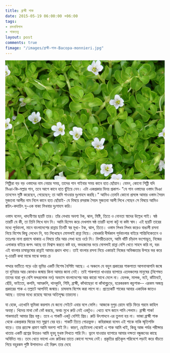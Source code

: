 ```yaml
---
title: ব্রাহ্মী শাক
date: 2015-05-19 06:00:00 +06:00
tags:
- রসনাবিলাস
- শাকতত্ত্ব
layout: post
comments: true
fimage: "/images/ব্রাহ্মী-শাক-Bacopa-monnieri.jpg"
---
```


<a href="/images/ব্রাহ্মী-শাক-Bacopa-monnieri.jpg" data-toggle="lightbox" data-title="ব্রাহ্মী শাক <i>Bacopa monnieri</i>"><img class="img-fluid" src="/images/ব্রাহ্মী-শাক-Bacopa-monnieri.jpg" alt="তেলাকুচ-Coccinia grandis" style="width:50% !imporant; float:lefft;"/></a>শিল্পীরা বড় বড় ওস্তাদের নাম নেয়ার সময়, তাদের গান গাইবার সময় কানে হাত ছোঁয়ান। যেমন, কোনো শিল্পী যদি মিঞা-কি-মল্লার গান, তবে আগে কানে হাত ছুঁইয়ে নেন। এটা একপ্রকার বিনয় প্রকাশ- "যে গান ওস্তাদের ওস্তাদ মিঞা তানসেন সৃষ্টি করেছেন, গেয়েছেন; তা আমি গাওয়ার দুঃসাহস করছি।" আমিও তেমনি কোনো প্রসঙ্গে আমার ওস্তাদ সৈয়দ মুজতবা আলীর নাম নিলে কানে হাত ছোঁয়াই- যে বিষয়ে রসরাজ সৈয়দ মুজতবা আলী লিখে গেছেন সে বিষয়ে আমিও ক্বচিৎ-কদাচিৎ দু-এক বাক্য লিখবার দুঃসাহস করি।

ওস্তাদ বলেন, খাদ্যবীণার ছয়টি তার। তাঁর লেখায় অবশ্য টক, ঝাল, মিষ্টি, তিতে ও নোনতা স্বাদের উল্লেখ পাই। ষষ্ঠ তারটি যে কী, তা তিনি লিখে যান নি। আমি হিসেব করে দেখলাম ষষ্ঠ তারটি হলো কটু বা কষ্টা স্বাদ। এই ছয়টি তারের মধ্যে পূর্ববাংলা, মানে বাংলাদেশের রান্নায় তিনটি স্বর মূখ্য- টক, ঝাল, তিতে। ওস্তাদ লিখব লিখব করেও বাঙালী রসনা নিয়ে বিশেষ কিছু লেখেন নি, যত লিখেছেন মোগলাই রান্না নিয়ে। বোধকরি দীর্ঘকাল পূর্ববাংলার বাইরে শান্তিনিকেতনে ও ততঃপর নানা প্রবাসে থাকায় এ বিষয়ে তাঁর আর লেখা হয়ে ওঠে নি। বিপরীতক্রমে, আমি খাঁটি চাঁড়াল বংশোদ্ভূত, নিজের এলাকার বাইরে জগৎ আছে তা বিশ্বাস করতে কষ্ট হয়, বদহজমের ভয়ে মোগলাই রান্না বেশি খেতে সাহস করি না, বরং এই বাংলার চাষাভুষোর রান্নাই আমার প্রধান খাদ্য। তাই বাংলার রসনা নিয়ে একান্তই নিজের অভিজ্ঞতার উপরে ভর করে দু-চারটি কথা মাঝে মাঝে বলার চে

পদ্মার ভাটিতে গড়ে ওঠা ভূমির একটি বিশেষ বৈশিষ্ট্য আছে। এ অঞ্চলে যে বহুল প্রকারের শাকপাতা আপনাআপনি জন্মে তা দুনিয়ার আর কোথাও জন্মায় কিনা আমার জানা নেই। তাই শাকপাতা খাওয়ার ব্যাপারে এতদঞ্চলের মানুষের (বিশেষত তাদের যারা খুব বেশি ভদ্দরলোক নন) অভ্যাস বাংলাদেশের আর কারো সাথে মেলে না। হেলঞ্চ, মালঞ্চ, নটে, কাঁটানটে, ছেঁচি, ভাইতো, কলমি, আমরুলি, থানকুনি, গিমি, ব্রাহ্মী, কাঁথাছেড়া বা কাঁথাবুচুড়ে, হরেকরকম কচুশাক-- এরকম অজস্র প্রকারের শাক এ তল্লাটে আপনিই জন্মায়। চাষফাষ বিশেষ করা লাগে না। প্রত্যেকটি শাকের আবার একাধিক জাতও আছে। তাদের মধ্যে রয়েছে স্বাদের অতিসূক্ষ্ম তারতম্য।

যা হোক, এতখানি ভূমিকা করলাম যে জন্যে সেইটে এবার বলে ফেলি। আজকে দুপুর রোদে বাড়ি ফিরে গরমে কাহিল অবস্থা। খিদেয় মাথা ভোঁ ভোঁ করছে, অথচ মুখে রুচি নেই একটুও। খেতে বসে জানে পানি পেলাম। ব্রাহ্মী শাক! শাকমাত্রই আমার প্রিয় বস্তু। তবে এ শাকটি একটু বেশিই প্রিয়। রুচি উৎপাদনে এর তুলনা হয় না। ভাজা ব্রাহ্মী শাক থেকে একপ্রকার ঘিয়ের মত সুঘ্রাণ বের হয়। শাকটি তিতে গোত্রভুক্ত। কবিরাজরা বলেন এই শাকে নাকি স্মৃতিশক্তি বাড়ে। তার প্রত্যক্ষ প্রমাণ আমি অবশ্য পাই নি। কারণ, ছোটবেলা থেকেই এ শাক আমি খাই, কিন্তু আজ পর্যন্ত পরীক্ষার খাতায় একটি প্রশ্নের উত্তরও আমি হুবহু মুখস্ত লিখতে পারি নি। ভুলে যাওয়ার ব্যাপারে আমার দক্ষতা বন্ধুজনের কাছে অবিদিত নয়। তবে খেতে ভালো এবং রুচিকর তাতে কোনো সন্দেহ নেই। প্রকৃতির প্রতিকূল পরিবেশে লড়াই করে বাঁচতে গিয়ে বহুরকম পুষ্টি উপাদানও এই বিরুৎ তার দেহে 
